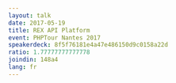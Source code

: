```yaml
---
layout: talk
date: 2017-05-19
title: REX API Platform
event: PHPTour Nantes 2017
speakerdeck: 8f5f76181e4a47e486150d9c0158a22d
ratio: 1.77777777777778
joindin: 148a4
lang: fr
---
```


